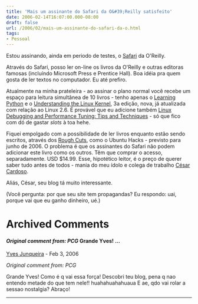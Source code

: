 ```yaml
---
title: 'Mais um assinante do Safari da O&#39;Reilly satisfeito'
date: 2006-02-14T16:07:00.000-08:00
draft: false
url: /2006/02/mais-um-assinante-do-safari-da-o.html
tags: 
- Pessoal
---
```


Estou assinando, ainda em periodo de testes, o [Safari](http://safari.oreilly.com/) da O'Reilly.  
  
Através do Safari, posso ler on-line os livros da O'Reilly e outras editoras famosas (incluíndo Microsoft Press e Prentice Hall). Boa idéia pra quem gosta de ler textos no computador. Eu até prefiro.  
  
Atualmente na minha prateleira - ao assinar o plano normal você recebe um espaço para leitura simultânea de 10 livros - tenho apenas o [Learning Python](http://safari.oreilly.com/?x=1&mode=section&sortKey=title&sortOrder=asc&view=&xmlid=0-596-00085-5&k=10&g=&catid=&s=1&b=1&f=1&t=1&c=1&u=1&r=&o=1&n=1&d=1&p=1&a=0&page=0) e o [Understanding the Linux Kernel](http://safari.oreilly.com/?x=1&mode=section&sortKey=title&sortOrder=asc&view=&xmlid=0596005652&k=10&g=&catid=&s=1&b=1&f=1&t=1&c=1&u=1&r=&o=1&n=1&d=1&p=1&a=0&page=0), 3a edição, nova, já atualizada com relação ao Linux 2.6. É provável que eu adicione também [Linux Debugging and Performance Tuning: Tips and Techniques](http://safari.oreilly.com/?x=1&mode=section&sortKey=title&sortOrder=asc&view=&xmlid=0131492470&k=10&g=&catid=&s=1&b=1&f=1&t=1&c=1&u=1&r=&o=1&n=1&d=1&p=1&a=0) - só que fico com dó de gastar _slots_ à toa hehe.  
  
Fiquei empolgado com a possibilidade de ler livros enquanto estão sendo escritos, através dos [Rough Cuts](http://safari.oreilly.com/?mode=roughcuts), como o Ubuntu Hacks - previsto para junho de 2006. O problema é que os assinantes do Safari não podem adicionar este livro como os outros. Têm que comprar o acesso, separadamente. USD $14.99. Esse, hipotético leitor, é o preço de querer saber tudo antes de todos - mania do meu ídolo e colega de trabalho [César Cardoso](http://www.zyakannazio.eti.br/fudeblog/).  
  
Aliás, César, seu blog tá muito interessante.  
  
  
  
(Você pergunta: por que seu site tem propagandas? Eu respondo: uai, porque vai que eu ganho dinheiro, ué.)
# Archived Comments

#### _Original comment from: PCG_ Grande Yves! ...
[Yves Junqueira](https://www.blogger.com/profile/00104361785049371212 "noreply@blogger.com") - <time datetime="2006-02-14T16:18:00.000-08:00">Feb 3, 2006</time>

_Original comment from: PCG_  
  
Grande Yves! Como é q vai essa força! Descobri teu blog, pena q nao entendo metade do que tem nele!! huahahuahahuaua E ae, qdo vai rolar a sessao nostalgia? Abraço!
<hr />
